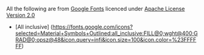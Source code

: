 All the following are from [Google Fonts](https://fonts.google.com/icons) licenced under [Apache License Version 2.0](https://www.apache.org/licenses/LICENSE-2.0.txt)

* [All inclusive] (https://fonts.google.com/icons?selected=Material+Symbols+Outlined:all_inclusive:FILL@0;wght@400;GRAD@0;opsz@48&icon.query=infi&icon.size=100&icon.color=%23FFFFFF)